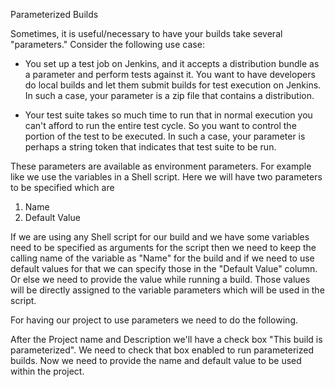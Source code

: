Parameterized Builds

Sometimes, it is useful/necessary to have your builds take several "parameters." Consider the following use case:

- You set up a test job on Jenkins, and it accepts a distribution bundle as a parameter and perform tests against it. You want to have developers do local builds and let them submit builds for test execution on Jenkins. In such a case, your parameter is a zip file that contains a distribution.

- Your test suite takes so much time to run that in normal execution you can't afford to run the entire test cycle. So you want to control the portion of the test to be executed. In such a case, your parameter is perhaps a string token that indicates that test suite to be run.

These parameters are available as environment parameters. For example like we use the variables in a Shell script.
Here we will have two parameters to be specified which are
1. Name
2. Default Value

If we are using any Shell script for our build and we have some variables need to be specified as arguments for the script then we need to keep the calling name of the variable as "Name" for the build and if we need to use default values for that we can specify those in the "Default Value" column. Or else we need to provide the value while running a build. Those values will be directly assigned to the variable parameters which will be used in the script.

For having our project to use parameters we need to do the following.

After the Project name and Description we'll have a check box "This build is parameterized". We need to check that box enabled to run parameterized builds.
Now we need to provide the name and default value to be used within the project.